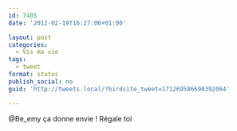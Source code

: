 ```yaml
---
id: 7405
date: '2012-02-19T16:27:06+01:00'

layout: post
categories:
  - Vis ma vie
tags:
  - tweet
format: status
publish_social: no
guid: 'http://tweets.local/?birdsite_tweet=171269586690392064'

---
```


@Be\_emy ça donne envie ! Régale toi